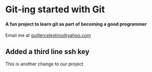 # Git-ing started with Git


#### A fun project to learn git as part of becoming a good programmer

Email me at guillercelestino@yahoo.com

Added a third line ssh key
---

This is another change to our project
